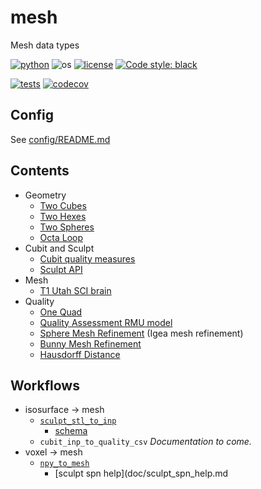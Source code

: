 # mesh

Mesh data types

[![python](https://img.shields.io/badge/python-3.11-blue.svg)](https://www.python.org/)
![os](https://img.shields.io/badge/os-ubuntu%20|%20macos%20|%20windows-blue.svg)
[![license](https://img.shields.io/badge/license-MIT-green.svg)](https://github.com/sandialabs/sibl#license) 
[![Code style: black](https://img.shields.io/badge/code%20style-black-000000.svg)](https://github.com/psf/black)

[![tests](https://github.com/autotwin/mesh/workflows/tests/badge.svg)](https://github.com/autotwin/mesh/actions) [![codecov](https://codecov.io/gh/autotwin/mesh/branch/main/graph/badge.svg?token=XY0UAVX3OD)](https://codecov.io/gh/autotwin/mesh)

## Config

See [config/README.md](config/README.md)

## Contents

* Geometry
  * [Two Cubes](doc/two_cubes/README.md)
  * [Two Hexes](doc/two_hexes/README.md)
  * [Two Spheres](doc/two_spheres/README.md)
  * [Octa Loop](doc/octa_loop.md)
* Cubit and Sculpt
  * [Cubit quality measures](doc/introduction.md)
  * [Sculpt API](doc/sculpt-api.md)
* Mesh
  * [T1 Utah SCI brain](doc/T1_Utah_SCI_brain/README.md)
* Quality
  * [One Quad](doc/one_quad/README.md)
  * [Quality Assessment RMU model](doc/RMU_all_hex_dec/README.md)
  * [Sphere Mesh Refinement](doc/sphere_mesh_refinement.md) (Igea mesh refinement)
  * [Bunny Mesh Refinement](doc/bunny_mesh_refinement.md)
  * [Hausdorff Distance](doc/hausdorff_distance.md)

## Workflows

* isosurface -> mesh
  * [`sculpt_stl_to_inp`](doc/README.md)
    * [schema](doc/sculpt_stl_to_inp_schema.md)
  * `cubit_inp_to_quality_csv` *Documentation to come.*
* voxel -> mesh
  * [`npy_to_mesh`](doc/npy_to_mesh.md)
    * [sculpt spn help](doc/sculpt_spn_help.md
